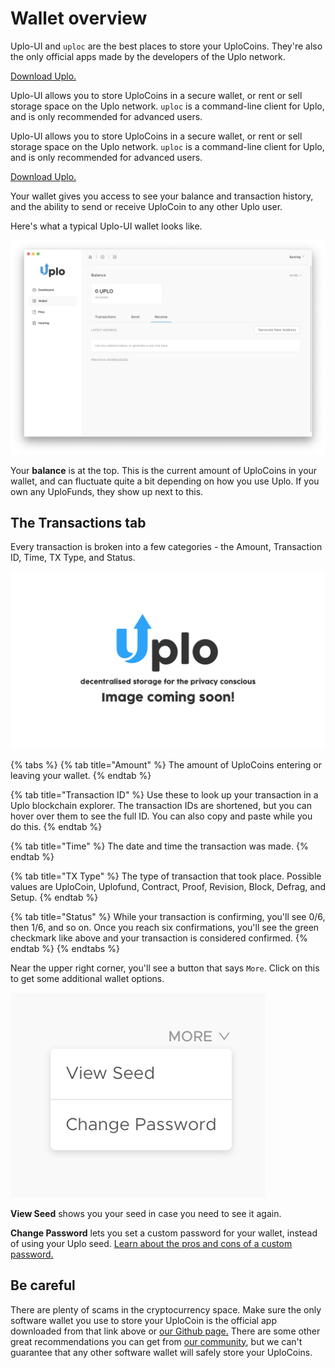 # Wallet overview

Uplo-UI and `uploc` are the best places to store your UploCoins. They're also the only official apps made by the developers of the Uplo network.

[Download Uplo.](http://uplo.tech/get-started)

Uplo-UI allows you to store UploCoins in a secure wallet, or rent or sell storage space on the Uplo network. `uploc` is a command-line client for Uplo, and is only recommended for advanced users.

Uplo-UI allows you to store UploCoins in a secure wallet, or rent or sell storage space on the Uplo network. `uploc` is a command-line client for Uplo, and is only recommended for advanced users.

[Download Uplo.](http://uplo.tech/get-started)

Your wallet gives you access to see your balance and transaction history, and the ability to send or receive UploCoin to any other Uplo user.

Here's what a typical Uplo-UI wallet looks like.

![](../.gitbook/assets/address-1.png)

Your **balance** is at the top. This is the current amount of UploCoins in your wallet, and can fluctuate quite a bit depending on how you use Uplo. If you own any UploFunds, they show up next to this.

## The Transactions tab

Every transaction is broken into a few categories - the Amount, Transaction ID, Time, TX Type, and Status.

![](../.gitbook/assets/coming-soon-01.png)

{% tabs %}
{% tab title="Amount" %}
The amount of UploCoins entering or leaving your wallet.
{% endtab %}

{% tab title="Transaction ID" %}
Use these to look up your transaction in a Uplo blockchain explorer. The transaction IDs are shortened, but you can hover over them to see the full ID. You can also copy and paste while you do this.
{% endtab %}

{% tab title="Time" %}
The date and time the transaction was made.
{% endtab %}

{% tab title="TX Type" %}
The type of transaction that took place. Possible values are UploCoin, Uplofund, Contract, Proof, Revision, Block, Defrag, and Setup.
{% endtab %}

{% tab title="Status" %}
While your transaction is confirming, you'll see 0/6, then 1/6, and so on. Once you reach six confirmations, you'll see the green checkmark like above and your transaction is considered confirmed.
{% endtab %}
{% endtabs %}

Near the upper right corner, you'll see a button that says `More`. Click on this to get some additional wallet options.

![](../.gitbook/assets/wallet-2%20%282%29%20%283%29.png)

**View Seed** shows you your seed in case you need to see it again.

**Change Password** lets you set a custom password for your wallet, instead of using your Uplo seed. [Learn about the pros and cons of a custom password.](how-do-i-change-my-uplo-wallet-password.md)

## Be careful

There are plenty of scams in the cryptocurrency space. Make sure the only software wallet you use to store your UploCoin is the official app downloaded from that link above or [our Github page.](https://github.com/uplo-tech/uplo-UI/tags) There are some other great recommendations you can get from [our community](https://discord.gg/b2s3P9Cy6F), but we can't guarantee that any other software wallet will safely store your UploCoins.


